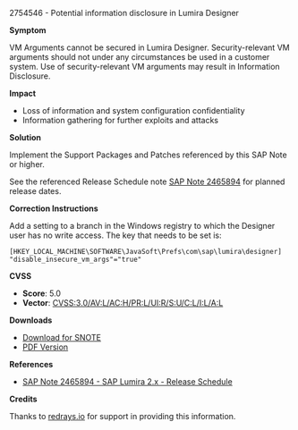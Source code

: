 2754546 - Potential information disclosure in Lumira Designer

**Symptom**

VM Arguments cannot be secured in Lumira Designer. Security-relevant VM arguments should not under any circumstances be used in a customer system. Use of security-relevant VM arguments may result in Information Disclosure.

**Impact**

- Loss of information and system configuration confidentiality
- Information gathering for further exploits and attacks

**Solution**

Implement the Support Packages and Patches referenced by this SAP Note or higher.

See the referenced Release Schedule note [SAP Note 2465894](https://me.sap.com/notes/2465894) for planned release dates.

**Correction Instructions**

Add a setting to a branch in the Windows registry to which the Designer user has no write access. The key that needs to be set is:

```registry
[HKEY_LOCAL_MACHINE\SOFTWARE\JavaSoft\Prefs\com\sap\lumira\designer]
"disable_insecure_vm_args"="true"
```

**CVSS**

- **Score**: 5.0
- **Vector**: [CVSS:3.0/AV:L/AC:H/PR:L/UI:R/S:U/C:L/I:L/A:L](https://www.first.org/cvss/calculator/3.0#CVSS:3.0/AV:L/AC:H/PR:L/UI:R/S:U/C:L/I:L/A:L)

**Downloads**

- [Download for SNOTE](https://notesdownloads.sap.com/note/0040000001337222020)
- [PDF Version](https://userapps.support.sap.com/sap/support/sfm/notes/print/0002754546?language=en-US&token=AA393A0EE7FF3FD068F46F3924ABF742)

**References**

- [SAP Note 2465894 - SAP Lumira 2.x - Release Schedule](https://me.sap.com/notes/2465894)

**Credits**

Thanks to [redrays.io](https://redrays.io) for support in providing this information.